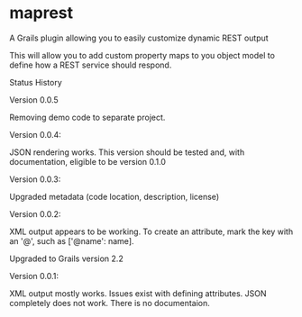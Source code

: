 maprest
=======

A Grails plugin allowing you to easily customize dynamic REST output

This will allow you to add custom property maps to you object model to define how a REST service should respond.

Status History

Version 0.0.5

Removing demo code to separate project.

Version 0.0.4:

JSON rendering works. This version should be tested and, with documentation, eligible to be version 0.1.0

Version 0.0.3:

Upgraded metadata (code location, description, license)

Version 0.0.2:

XML output appears to be working. To create an attribute, mark the key with an '@', such as ['@name': name].

Upgraded to Grails version 2.2


Version 0.0.1:

XML output mostly works. Issues exist with defining attributes. JSON completely does not work. There is no documentaion.
